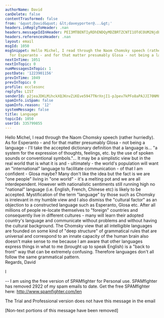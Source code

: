 ```yaml
---
authorName: David
canDelete: false
contentTrasformed: false
from: '&quot;David&quot; &lt;daveyporter@...&gt;'
headers.inReplyToHeader: .nan
headers.messageIdInHeader: PEI3MTBENTIyRDhENDQyMDZBRTZCNTI1OTdCOUM2NjdEQGRhdmlkPg==
headers.referencesHeader: .nan
layout: email
msgId: 1050
msgSnippet: Hello Michel, I read through the Naom Chomsky speech (rather hurriedly).   As
  for Esperanto - and for that matter presumably Glosa - not being a language -
nextInTime: 1051
nextInTopic: 0
numMessagesInTopic: 1
postDate: '1223901156'
prevInTime: 1049
prevInTopic: 0
profile: ecclesonc
replyTo: LIST
senderId: p2jeaJDKLMihckXQJKnvZiKEve5947TNrXnjI1-pJpev7kPFo8aPAJJI70NM8Tx--VhQ7kxZDmvoRkL9PtYht9Xpg0Zygk-ycg
spamInfo.isSpam: false
spamInfo.reason: '12'
systemMessage: false
title: Language
topicId: 1050
userId: 335799855
---
```


Hello Michel,
   I read through the Naom Chomsky speech (rather hurriedly).   As for Esperanto - and for that matter presumably Glosa - not being a language - I'll take the accepted dictionary definition that a language is... "a system for the expression of thoughts, feelings, etc. by the use of spoken sounds or conventional symbols."...   It may be a simplistic view but in the real world that is what it is and - ultimately - the world's population will want an "international" language to facilitate communication - of that I am confident - Glosa maybe?    Many don't like the idea but the fact is we are "one people" living in "one world" - it's a melting pot and we are all interdependent.   However with nationalistic sentiments still running high no "national" language (i.e. English, French, Chinese etc) is likely to be accepted.   Mystification of the term "language" by those such as Chomsky is irrelevant in my humble view and I also dismiss the "cultural factor" as an objection to a constructed language such as Esperanto, Glosa etc.   After all millions of people re-locate themselves to "foreign" countries and consequently live in different cultures - many will learn their adopted country's language and communicate without problems and without having the cultural background.   The Chomsky view that all intelligible languages are founded on some kind of "deep structure" of grammatical rules that are universal and correspond to an innate capacity of the human brain also doesn't make sense to me because I am aware that other languages express things in what to me (brought up to speak English) is a "back to front" way that can be extremely confusing.   Therefore languages don't all follow the same grammatical pattern.    
    Regards,   David 



I 

-- 
I am using the free version of SPAMfighter for Personal use.
SPAMfighter has removed 2922 of my spam emails to date.
Get the free SPAMfighter here: http://www.spamfighter.com/len

The Trial and Professional version does not have this message in the email


[Non-text portions of this message have been removed]


